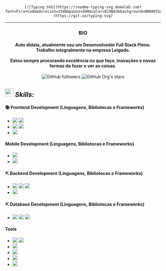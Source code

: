 <!-- HEADING AND BIO -->

<div align="center">

    [![Typing SVG](https://readme-typing-svg.demolab.com?font=Fira+Code&duration=2500&pause=500&color=EC0B43&background=0B0A07&center=true&vCenter=true&random=true&width=435&lines=Ol%C3%A1!+Eu+sou+o+Jeverton)](https://git.io/typing-svg)

</div>

<hr />

<h3 align="center">BIO</h3>
<h4 align="center">
    Auto didata, atualmente sou um <b>Desenvolvedor Full Stack Pleno</b>. <br />
    Trabalho integralmente na empresa <b>Leigado</b>. <br />
    <br />
    Estou sempre procurando excelência no que faço, inovações e novas formas de fazer e ver as coisas.
</h4>

<!-- HEADING AND BIO -->

<!-- PROFILE STATS -->

<div align="center">
    <img alt="GitHub followers" src="https://img.shields.io/github/followers/jevrton-code"> <img alt="GitHub Org's stars" src="https://img.shields.io/github/stars/jevrton-code">
</div>

<!-- PROFILE STATS -->

<!-- SKILLS AREA -->

## <img src="https://media2.giphy.com/media/QssGEmpkyEOhBCb7e1/giphy.gif?cid=ecf05e47a0n3gi1bfqntqmob8g9aid1oyj2wr3ds3mg700bl&rid=giphy.gif" width ="27"><i> Skills: </i>

#### 📚 Frontend Development (Linguagens, Bibliotecas e Frameworks)
-   ![](https://ziadoua.github.io/m3-Markdown-Badges/badges/Javascript/javascript3.svg)
    ![](https://ziadoua.github.io/m3-Markdown-Badges/badges/TypeScript/typescript3.svg)
-   ![](https://ziadoua.github.io/m3-Markdown-Badges/badges/React/react3.svg)
    ![](https://ziadoua.github.io/m3-Markdown-Badges/badges/Angular/angular3.svg)
-   ![](https://ziadoua.github.io/m3-Markdown-Badges/badges/Sass/sass3.svg)

#### Mobile Development (Linguagens, Bibliotecas e Frameworks)
-   ![](https://ziadoua.github.io/m3-Markdown-Badges/badges/Dart/dart3.svg)
-   ![](https://ziadoua.github.io/m3-Markdown-Badges/badges/Flutter/flutter3.svg)

#### ⛏️ Backend Development (Linguagens, Bibliotecas e Frameworks)
-   ![](https://ziadoua.github.io/m3-Markdown-Badges/badges/Rust/rust3.svg)
    ![](https://ziadoua.github.io/m3-Markdown-Badges/badges/CSharp/csharp3.svg)
    ![](https://ziadoua.github.io/m3-Markdown-Badges/badges/Java/java3.svg)
-   ![](https://ziadoua.github.io/m3-Markdown-Badges/badges/dotNET/dotnet3.svg)

#### ⛏️ Database Development (Linguagens, Bibliotecas e Frameworks)
-   ![](https://ziadoua.github.io/m3-Markdown-Badges/badges/PostgreSQL/postgresql3.svg)
    ![](https://ziadoua.github.io/m3-Markdown-Badges/badges/SQLite/sqlite3.svg)
    ![](https://ziadoua.github.io/m3-Markdown-Badges/badges/MongoDB/mongodb3.svg)

#### Tools
-   ![](https://ziadoua.github.io/m3-Markdown-Badges/badges/Notion/notion3.svg)
    ![](https://ziadoua.github.io/m3-Markdown-Badges/badges/Obsidian/obsidian3.svg)
-   ![](https://ziadoua.github.io/m3-Markdown-Badges/badges/Postman/postman3.svg)
-   ![](https://ziadoua.github.io/m3-Markdown-Badges/badges/VisualStudioCode/visualstudiocode3.svg)
-   ![](https://ziadoua.github.io/m3-Markdown-Badges/badges/VisualStudio/visualstudio3.svg)
-   ![](https://ziadoua.github.io/m3-Markdown-Badges/badges/AndroidStudio/androidstudio3.svg)

<!-- SKILLS AREA -->
